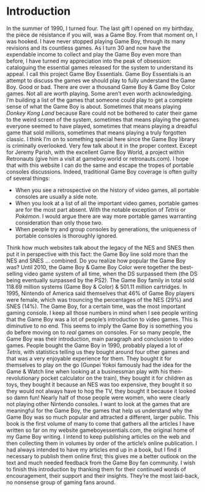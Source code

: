 # Introduction 
In the summer of 1990, I turned four. The last gift I opened on my birthday, the pièce de résistance if you will, was a Game Boy. From that moment on, I was hooked. I have never stopped playing Game Boy, through its many revisions and its countless games. As I turn 30 and now have the expendable income to collect and play the Game Boy even more than before, I have turned my appreciation into the peak of obsession: cataloguing the essential games released for the system to understand its appeal. I call this project Game Boy Essentials.
Game Boy Essentials is an attempt to discuss the games we should play to fully understand the Game Boy. Good or bad.
There are over a thousand Game Boy & Game Boy Color games. Not all are worth playing. Some aren’t even worth acknowledging. I’m building a list of the games that someone could play to get a complete sense of what the Game Boy is about. Sometimes that means playing *Donkey Kong Land* because Rare could not be bothered to cater their game to the weird screen of the system, sometimes that means playing the games everyone seemed to have played, sometimes that means playing a dreadful game that sold millions, sometimes that means playing a truly forgotten classic.
I think I’m on to something special here since the Game Boy library is criminally overlooked. Very few talk about it in the proper context. Except for Jeremy Parish, with the excellent Game Boy World, a project within Retronauts (give him a visit at gameboy.world or retronauts.com). I hope that with this website I can do the same and escape the tropes of portable consoles discussions. Indeed, traditional Game Boy coverage is often guilty of several things:
- When you see a retrospective on the history of video games, all portable consoles are usually a side note.
- When you look at a list of all the important video games, portable games are for the most part absent. With the notable exception of *Tetris* or *Pokémon*. I would argue there are way more portable games warranting consideration than only those two.
- When people try and group consoles by generations, the uniqueness of portable consoles is thoroughly ignored.

Think how much websites talk about the legacy of the NES and SNES then put it in perspective with this fact: the Game Boy line sold more than the NES and SNES … combined. Do you realize how popular the Game Boy was? Until 2010, the Game Boy & Game Boy Color were together the best-selling video game system of all time, when the DS surpassed them (the DS being eventually surpassed by the PS2). The Game Boy family in total sold 118.69 million systems (Game Boy &amp; Color) &amp; 501.11 million cartridges. In 1995, Nintendo of America said themselves that 46% of Game Boy players were female, which was trouncing the percentages of the NES (29%) and SNES (14%). The Game Boy, for a certain time, was the most important gaming console.
I keep all those numbers in mind when I see people writing that the Game Boy was a lot of people’s introduction to video games. This is diminutive to no end. This seems to imply the Game Boy is something you do before moving on to *real* games on consoles. For so many people, the Game Boy was their introduction, main paragraph and conclusion to video games. People bought the Game Boy in 1990, probably played a lot of *Tetris*, with statistics telling us they bought around four other games and that was a very enjoyable experience for them. They bought it for themselves to play on the go (Gunpei Yokoi famously had the idea for the Game &amp; Watch line when looking at a businessman play with his then-revolutionary pocket calculator on the train), they bought it for children as toys, they bought it because an NES was too expensive, they bought it so they would not always have to hog the TV, they bought it because it looked so damn fun! Nearly half of those people were women, who were clearly not playing other Nintendo consoles. I want to look at the games that are meaningful for the Game Boy, the games that help us understand why the Game Boy was so much popular and attracted a different, larger public.
This book is the first volume of many to come that gathers all the articles I have written so far on my website gameboyessentials.com, the original home of my Game Boy writing. I intend to keep publishing articles on the web and then collecting them in volumes by order of the article’s online publication. I had always intended to have my articles end up in a book, but I find it necessary to publish them online first; this gives me a better outlook on the text and much needed feedback from the Game Boy fan community. I wish to finish this introduction by thanking them for their continued words of encouragement, their support and their insights. They’re the most laid-back, no nonsense group of gaming fans around.